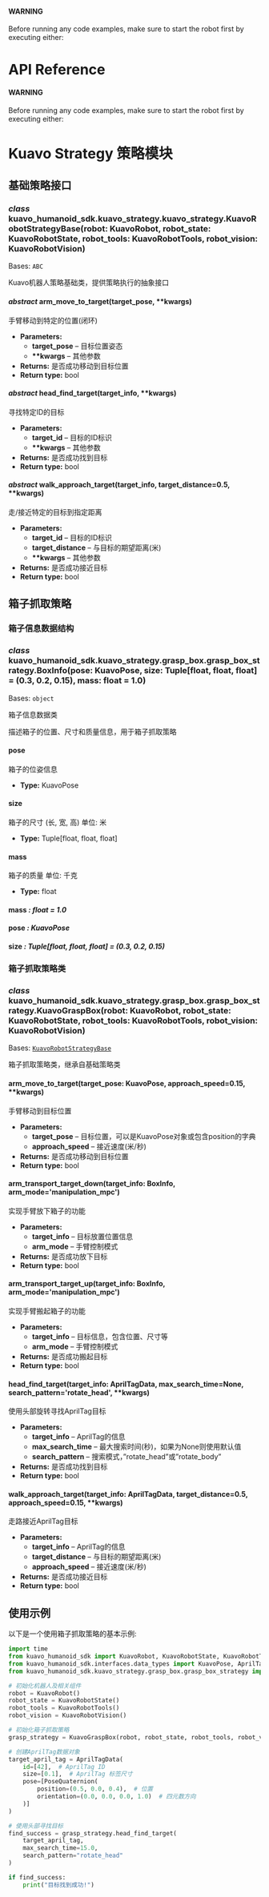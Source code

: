 <a id="api-reference"></a>

#### WARNING
Before running any code examples, make sure to start the robot first by executing either:

# API Reference

<a id="kuavo-strategy"></a>

#### WARNING
Before running any code examples, make sure to start the robot first by executing either:

# Kuavo Strategy 策略模块

## 基础策略接口

### *class* kuavo_humanoid_sdk.kuavo_strategy.kuavo_strategy.KuavoRobotStrategyBase(robot: KuavoRobot, robot_state: KuavoRobotState, robot_tools: KuavoRobotTools, robot_vision: KuavoRobotVision)

Bases: `ABC`

Kuavo机器人策略基础类，提供策略执行的抽象接口

#### *abstract* arm_move_to_target(target_pose, \*\*kwargs)

手臂移动到特定的位置(闭环)

* **Parameters:**
  * **target_pose** – 目标位置姿态
  * **\*\*kwargs** – 其他参数
* **Returns:**
  是否成功移动到目标位置
* **Return type:**
  bool

#### *abstract* head_find_target(target_info, \*\*kwargs)

寻找特定ID的目标

* **Parameters:**
  * **target_id** – 目标的ID标识
  * **\*\*kwargs** – 其他参数
* **Returns:**
  是否成功找到目标
* **Return type:**
  bool

#### *abstract* walk_approach_target(target_info, target_distance=0.5, \*\*kwargs)

走/接近特定的目标到指定距离

* **Parameters:**
  * **target_id** – 目标的ID标识
  * **target_distance** – 与目标的期望距离(米)
  * **\*\*kwargs** – 其他参数
* **Returns:**
  是否成功接近目标
* **Return type:**
  bool

## 箱子抓取策略

### 箱子信息数据结构

### *class* kuavo_humanoid_sdk.kuavo_strategy.grasp_box.grasp_box_strategy.BoxInfo(pose: KuavoPose, size: Tuple[float, float, float] = (0.3, 0.2, 0.15), mass: float = 1.0)

Bases: `object`

箱子信息数据类

描述箱子的位置、尺寸和质量信息，用于箱子抓取策略

#### pose

箱子的位姿信息

* **Type:**
  KuavoPose

#### size

箱子的尺寸 (长, 宽, 高) 单位: 米

* **Type:**
  Tuple[float, float, float]

#### mass

箱子的质量 单位: 千克

* **Type:**
  float

#### mass *: float* *= 1.0*

#### pose *: KuavoPose*

#### size *: Tuple[float, float, float]* *= (0.3, 0.2, 0.15)*

### 箱子抓取策略类

### *class* kuavo_humanoid_sdk.kuavo_strategy.grasp_box.grasp_box_strategy.KuavoGraspBox(robot: KuavoRobot, robot_state: KuavoRobotState, robot_tools: KuavoRobotTools, robot_vision: KuavoRobotVision)

Bases: [`KuavoRobotStrategyBase`](#kuavo_humanoid_sdk.kuavo_strategy.kuavo_strategy.KuavoRobotStrategyBase)

箱子抓取策略类，继承自基础策略类

#### arm_move_to_target(target_pose: KuavoPose, approach_speed=0.15, \*\*kwargs)

手臂移动到目标位置

* **Parameters:**
  * **target_pose** – 目标位置，可以是KuavoPose对象或包含position的字典
  * **approach_speed** – 接近速度(米/秒)
* **Returns:**
  是否成功移动到目标位置
* **Return type:**
  bool

#### arm_transport_target_down(target_info: BoxInfo, arm_mode='manipulation_mpc')

实现手臂放下箱子的功能

* **Parameters:**
  * **target_info** – 目标放置位置信息
  * **arm_mode** – 手臂控制模式
* **Returns:**
  是否成功放下目标
* **Return type:**
  bool

#### arm_transport_target_up(target_info: BoxInfo, arm_mode='manipulation_mpc')

实现手臂搬起箱子的功能

* **Parameters:**
  * **target_info** – 目标信息，包含位置、尺寸等
  * **arm_mode** – 手臂控制模式
* **Returns:**
  是否成功搬起目标
* **Return type:**
  bool

#### head_find_target(target_info: AprilTagData, max_search_time=None, search_pattern='rotate_head', \*\*kwargs)

使用头部旋转寻找AprilTag目标

* **Parameters:**
  * **target_info** – AprilTag的信息
  * **max_search_time** – 最大搜索时间(秒)，如果为None则使用默认值
  * **search_pattern** – 搜索模式，”rotate_head”或”rotate_body”
* **Returns:**
  是否成功找到目标
* **Return type:**
  bool

#### walk_approach_target(target_info: AprilTagData, target_distance=0.5, approach_speed=0.15, \*\*kwargs)

走路接近AprilTag目标

* **Parameters:**
  * **target_info** – AprilTag的信息
  * **target_distance** – 与目标的期望距离(米)
  * **approach_speed** – 接近速度(米/秒)
* **Returns:**
  是否成功接近目标
* **Return type:**
  bool

## 使用示例

以下是一个使用箱子抓取策略的基本示例:

```python
import time
from kuavo_humanoid_sdk import KuavoRobot, KuavoRobotState, KuavoRobotTools, KuavoRobotVision
from kuavo_humanoid_sdk.interfaces.data_types import KuavoPose, AprilTagData, PoseQuaternion
from kuavo_humanoid_sdk.kuavo_strategy.grasp_box.grasp_box_strategy import KuavoGraspBox, BoxInfo

# 初始化机器人及相关组件
robot = KuavoRobot()
robot_state = KuavoRobotState()
robot_tools = KuavoRobotTools()
robot_vision = KuavoRobotVision()

# 初始化箱子抓取策略
grasp_strategy = KuavoGraspBox(robot, robot_state, robot_tools, robot_vision)

# 创建AprilTag数据对象
target_april_tag = AprilTagData(
    id=[42],  # AprilTag ID
    size=[0.1],  # AprilTag 标签尺寸
    pose=[PoseQuaternion(
        position=(0.5, 0.0, 0.4),  # 位置
        orientation=(0.0, 0.0, 0.0, 1.0)  # 四元数方向
    )]
)

# 使用头部寻找目标
find_success = grasp_strategy.head_find_target(
    target_april_tag,
    max_search_time=15.0,
    search_pattern="rotate_head"
)

if find_success:
    print("目标找到成功!")
```
